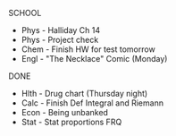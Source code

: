 SCHOOL
- Phys - Halliday Ch 14
- Phys - Project check
- Chem - Finish HW for test tomorrow
- Engl - "The Necklace" Comic (Monday)

DONE
- Hlth - Drug chart (Thursday night)
- Calc - Finish Def Integral and Riemann
- Econ - Being unbanked
- Stat - Stat proportions FRQ

